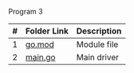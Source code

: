 Program 3




|   #   | Folder Link |  Description |
| :---: | ----------- | ---------------------- |
|   1   |   [go.mod](https://github.com/Sudhir0228/4143-PLC/blob/main/Assignment/P03/go.mod) |  Module file |
|   2   |   [main.go](https://github.com/Sudhir0228/4143-PLC/blob/main/Assignment/P03/main.go)  |  Main driver             |


